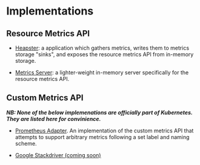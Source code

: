 # Implementations

## Resource Metrics API

- [Heapster](https://github.com/kubernetes/heapster): a application which
  gathers metrics, writes them to metrics storage "sinks", and exposes the
  resource metrics API from in-memory storage.

- [Metrics Server](https://github.com/kubernetes/heapster):
  a lighter-weight in-memory server specifically for the resource metrics
  API.

## Custom Metrics API

***NB: None of the below implemenations are officially part of Kubernetes.
They are listed here for convinience.***

- [Prometheus
  Adapter](https://github.com/directxman12/k8s-prometheus-adapter).  An
  implementation of the custom metrics API that attempts to support
  arbitrary metrics following a set label and naming scheme.

- [Google Stackdriver (coming
  soon)](https://github.com/GoogleCloudPlatform/k8s-stackdriver)

